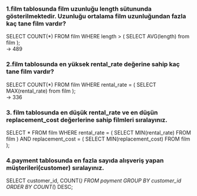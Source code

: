 ### 1.film tablosunda film uzunluğu length sütununda gösterilmektedir. Uzunluğu ortalama film uzunluğundan fazla kaç tane film vardır?
SELECT COUNT(*) FROM film
WHERE length >
(
SELECT AVG(length) from film
);  
-> 489

### 2.film tablosunda en yüksek rental_rate değerine sahip kaç tane film vardır?
SELECT COUNT(*) FROM film
WHERE rental_rate =
(
SELECT MAX(rental_rate) from film
);  
-> 336

### 3. film tablosunda en düşük rental_rate ve en düşün replacement_cost değerlerine sahip filmleri sıralayınız.
SELECT * FROM film
WHERE rental_rate =
(
SELECT MIN(rental_rate) FROM film
)
AND replacement_cost =
(
SELECT MIN(replacement_cost) FROM film
);

### 4.payment tablosunda en fazla sayıda alışveriş yapan müşterileri(customer) sıralayınız.
SELECT customer_id, COUNT(*) FROM payment
GROUP BY customer_id
ORDER BY COUNT(*) DESC;
